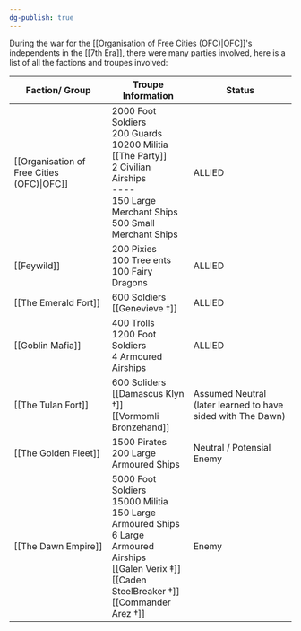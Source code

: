 ```yaml
---
dg-publish: true
---
```

During the war for the [[Organisation of Free Cities (OFC)|OFC]]'s independents in the [[7th Era]], there were many parties involved, here is a list of all the factions and troupes involved:

| Faction/ Group                             | Troupe Information                                                                                                                                               | Status                                                      |
| ------------------------------------------ | ---------------------------------------------------------------------------------------------------------------------------------------------------------------- | ----------------------------------------------------------- |
| [[Organisation of Free Cities (OFC)\|OFC]] | 2000 Foot Soldiers<br>200 Guards<br>10200 Militia<br>[[The Party]]<br>2 Civilian Airships<br>----<br>150 Large Merchant Ships<br>500 Small Merchant Ships        | ALLIED                                                      |
| [[Feywild]]                                | 200 Pixies<br>100 Tree ents<br>100 Fairy Dragons                                                                                                                 | ALLIED                                                      |
| [[The Emerald Fort]]                       | 600 Soldiers<br>[[Genevieve †]]                                                                                                                                    | ALLIED                                                      |
| [[Goblin Mafia]]                           | 400 Trolls<br>1200 Foot Soldiers<br>4 Armoured Airships                                                                                                          | ALLIED                                                      |
| [[The Tulan Fort]]                         | 600 Soliders<br>[[Damascus Klyn †]]<br>[[Vormomli Bronzehand]]                                                                                                     | Assumed Neutral (later learned to have sided with The Dawn) |
| [[The Golden Fleet]]                       | 1500 Pirates<br>200 Large Armoured Ships                                                                                                                         | Neutral / Potensial Enemy                                   |
| [[The Dawn Empire]]                        | 5000 Foot Soldiers <br>15000 Militia<br>150 Large Armoured Ships<br>6 Large Armoured Airships<br>[[Galen Verix ‡]]<br>[[Caden SteelBreaker †]]<br>[[Commander Arez †]] | Enemy                                                       |
